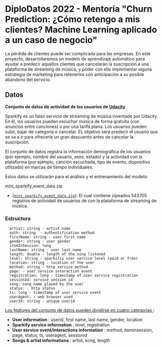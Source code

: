 # DiploDatos 2022 - Mentoría "Churn Prediction: ¿Cómo retengo a mis clientes? Machine Learning aplicado a un caso de negocio"

La pérdida de clientes puede ser complicada para las empresas. En este proyecto, desarrollaremos un modelo de aprendizaje automático para ayudar a predecir aquellos clientes que cancelarán la suscripción a una plataforma de streaming de música, y poder con ello implementar alguna estrategia de marketing para retenerlos con anticipación a su posible abandono del servicio.


## Datos

**Conjunto de datos de actividad de los usuarios de [Udacity](https://www.udacity.com/) <br>**

Sparkify es un falso servicio de streaming de música inventado por Udacity. En él, los usuarios pueden escuchar música de forma gratuita (con anuncios entre canciones) o por una tarifa plana. Los usuarios pueden subir, bajar de categoría o cancelar. EL objetivo será predecir el usuario que se va a ir para ofrecerle un gran descuento antes de cancelar la suscripción.

El conjunto de datos registra la información demográfica de los usuarios (por ejemplo, nombre del usuario, sexo, estado) y la actividad con la plataforma (por ejemplo, canción escuchada, tipo de evento, dispositivo utilizado) en marcas de tiempo individuales.

Estos datos se utilizarán para el análisis y el entrenamiento del modelo:

mini_sparkify_event_data.zip
+ [(```mini_sparkify_event_data.zip```)](data/raw/mini_sparkify_event_data.zip): El cual contiene zipeados 543705 registros de actividad de usuarios de con la plataforma de streaming de música.


### Estructura

```
  artist: string - artist name
  auth: string  - authentification method
  firstName: string - user first name
  gender: string - user gender
  itemInSession: long
  lastName: string - user last name
  length: double - length of the song listened
  level: string - sparkifiy user service level (paid or free)
  location: string - location of the user
  method: string - http service method
  page: - user service interaction event 
  registration: long - timestamp of user service registration 
  sessionId: service session id
  song: song name played by the user
  status: - http status
  ts: long - timestamp of user service event 
  userAgent: - web browser used
  userId: string - unique userid 
```

<ins>Los features del conjunto de datos pueden dividirse en cuatro categorías </ins>:
  * **User information** : userid, first name, last name, gender, location
  * **Sparkify service information** : level, registration
  * **User service event/interactions information** : method, iteminsession, page, status, ts, useragent, sessionid
  * **Songs & artist informations** : artist, song, length
  
